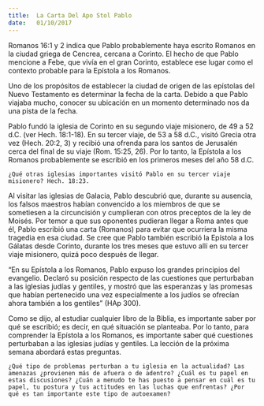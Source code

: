```yaml
---
title:  La Carta Del Apo Stol Pablo
date:   01/10/2017
---
```


Romanos 16:1 y 2 indica que Pablo probablemente haya escrito Romanos en la ciudad griega de Cencrea, cercana a Corinto. El hecho de que Pablo mencione a Febe, que vivía en el gran Corinto, establece ese lugar como el contexto probable para la Epístola a los Romanos.

Uno de los propósitos de establecer la ciudad de origen de las epístolas del Nuevo Testamento es determinar la fecha de la carta. Debido a que Pablo viajaba mucho, conocer su ubicación en un momento determinado nos da una pista de la fecha.

Pablo fundó la iglesia de Corinto en su segundo viaje misionero, de 49 a 52 d.C. (ver Hech. 18:1-18). En su tercer viaje, de 53 a 58 d.C., visitó Grecia otra vez (Hech. 20:2, 3) y recibió una ofrenda para los santos de Jerusalén cerca del final de su viaje (Rom. 15:25, 26). Por lo tanto, la Epístola a los Romanos probablemente se escribió en los primeros meses del año 58 d.C.

`¿Qué otras iglesias importantes visitó Pablo en su tercer viaje misionero? Hech. 18:23.`

Al visitar las iglesias de Galacia, Pablo descubrió que, durante su ausencia, los falsos maestros habían convencido a los miembros de que se sometiesen a la circuncisión y cumplieran con otros preceptos de la ley de Moisés. Por temor a que sus oponentes pudieran llegar a Roma antes que él, Pablo escribió una carta (Romanos) para evitar que ocurriera la misma tragedia en esa ciudad. Se cree que Pablo también escribió la Epístola a los Gálatas desde Corinto, durante los tres meses que estuvo allí en su tercer viaje misionero, quizá poco después de llegar.

“En su Epístola a los Romanos, Pablo expuso los grandes principios del evangelio. Declaró su posición respecto de las cuestiones que perturbaban a las iglesias judías y gentiles, y mostró que las esperanzas y las promesas que habían pertenecido una vez especialmente a los judíos se ofrecían ahora también a los gentiles” (HAp 300).

Como se dijo, al estudiar cualquier libro de la Biblia, es importante saber por qué se escribió; es decir, en qué situación se planteaba. Por lo tanto, para comprender la Epístola a los Romanos, es importante saber qué cuestiones perturbaban a las iglesias judías y gentiles. La lección de la próxima semana abordará estas preguntas.

`¿Qué tipo de problemas perturban a tu iglesia en la actualidad? Las amenazas ¿provienen más de afuera o de adentro? ¿Cuál es tu papel en estas discusiones? ¿Cuán a menudo te has puesto a pensar en cuál es tu papel, tu postura y tus actitudes en las luchas que enfrentas? ¿Por qué es tan importante este tipo de autoexamen?`